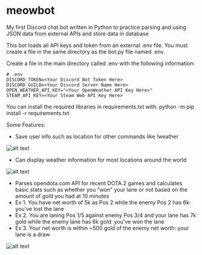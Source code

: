 # meowbot
My first Discord chat bot written in Python to practice parsing and using JSON data from external APIs and store data in database


This bot loads all API keys and token from an external .env file.
You must create a file in the same directory as the bot.py file named .env.

Create a file in the main directory called .env with the following information:
    
    # .env
    DISCORD_TOKEN=<Your Discord Bot Token Here>
    DISCORD_GUILD=<Your Discord Server Name Here>
    OPEN_WEATHER_API_KEY="<Your OpenWeather API Key Here>"
    STEAM_API_KEY=<Your Steam Web API Key Here>
  
You can install the required libraries in requirements.txt with: python -m pip install -r requirements.txt

Some Features:
- Save user info such as location for other commands like !weather

![alt text](https://i.imgur.com/KsnNCyU.png)

- Can display weather information for most locations around the world

![alt text](https://i.imgur.com/HFjffhN.png)

- Parses opendota.com API for recent DOTA 2 games and calculates basic stats such as whether you "won" your lane or not based on the amount of gold you had at 10 minutes
- Ex 1. You have net worth of 5k as Pos 2 while the enemy Pos 2 has 6k: you've lost the lane
- Ex 2. You are laning Pos 1/5 against enemy Pos 3/4 and your lane has 7k gold while the enemy lane has 6k gold: you've won the lane
- Ex 3. Your net worth is within ~500 gold of the enemy net worth: your lane is a draw

![alt text](https://i.imgur.com/s5EGm8n.png)
